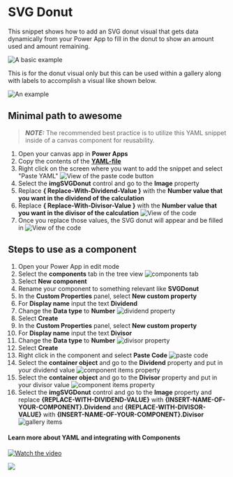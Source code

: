 # SVG Donut

This snippet shows how to add an SVG donut visual that gets data dynamically from your Power App to fill in the donut to show an amount used and amount remaining. 

![A basic example](./assets/donut.png)

This is for the donut visual only but this can be used within a gallery along with labels to accomplish a visual like shown below.

![An example](./assets/donut-in-gallery.png)

## Minimal path to awesome
> **_NOTE:_** The recommended best practice is to utilize this YAML snippet inside of a canvas component for reusability. 

1. Open your canvas app in **Power Apps**
1. Copy the contents of the **[YAML-file](./source/svg-donut.yaml)** 
1. Right click on the screen where you want to add the snippet and select "Paste YAML"
![View of the paste code button](./assets/pastecode.png)
1. Select the **imgSVGDonut** control and go to the **Image** property
1. Replace **{ Replace-With-Dividend-Value }** with the **Number value that you want in the dividend of the calculation** 
1. Replace **{ Replace-With-Divisor-Value }** with the **Number value that you want in the divisor of the calculation** 
    ![View of the code](./assets/pastedSnippet.png)
1. Once you replace those values, the SVG donut will appear and be filled in
  ![View of the code](./assets/workingsnippet.png)

  ## Steps to use as a component
1. Open your Power App in edit mode
1. Select the **components** tab in the tree view
![components tab](./assets/componentstab.png)
1. Select **New component**
1. Rename your component to something relevant like **SVGDonut**
1. In the **Custom Properties** panel, select **New custom property**
1. For **Display name** input the text **Dividend**
1. Change the **Data type** to **Number**
![dividend property](./assets/component_dividend.png)
1. Select **Create**
1. In the **Custom Properties** panel, select **New custom property**
1. For **Display name** input the text **Divisor**
1. Change the **Data type** to **Number**
![divisor property](./assets/component_divisor.png)
1. Select **Create**
1. Right click in the component and select **Paste Code**
![paste code](./assets/componentPasteCode.png)
1. Select the **container object** and go to the **Dividend** property and put in your dividend value
![component items property](./assets/component_dividend_value.png)
1. Select the **container object** and go to the **Divisor** property and put in your divisor value
![component items property](./assets/component_divisor_value.png)
1. Select the **imgSVGDonut** control and go to the **Image** property and replace **{REPLACE-WITH-DIVIDEND-VALUE}** with **{INSERT-NAME-OF-YOUR-COMPONENT}.Dividend** and **{REPLACE-WITH-DIVISOR-VALUE}** with **{INSERT-NAME-OF-YOUR-COMPONENT}.Divisor**
![gallery items](./assets/component_svg_image_complete.png)

#### Learn more about YAML and integrating with Components
[![Watch the video](https://img.youtube.com/vi/WWCj1MgYlbM/hqdefault.jpg)](https://www.youtube.com/embed/WWCj1MgYlbM)

<img src="https://m365-visitor-stats.azurewebsites.net/powerplatform-snippets/power-apps/svg-donut" aria-hidden="true" />
